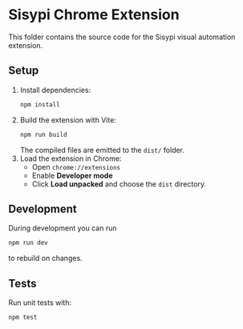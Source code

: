 # Sisypi Chrome Extension

This folder contains the source code for the Sisypi visual automation extension.

## Setup

1. Install dependencies:
   ```bash
   npm install
   ```
2. Build the extension with Vite:
   ```bash
   npm run build
   ```
   The compiled files are emitted to the `dist/` folder.
3. Load the extension in Chrome:
   - Open `chrome://extensions`
   - Enable **Developer mode**
   - Click **Load unpacked** and choose the `dist` directory.

## Development

During development you can run
```bash
npm run dev
```
to rebuild on changes.

## Tests

Run unit tests with:
```bash
npm test
```
